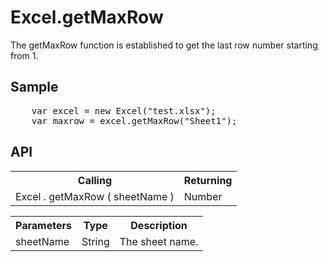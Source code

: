 <H1>Excel.getMaxRow</H1>

The getMaxRow function is established to get the last row number starting from 1.

<h2>Sample</h2>
<pre>
	var excel = new Excel("test.xlsx");
	var maxrow = excel.getMaxRow("Sheet1");
</pre>

<h2>API</h2>

<table>
<tr><th>Calling</th><th>Returning</th></tr>
<tr><td>Excel . getMaxRow ( sheetName )</td><td>Number</td></tr>
</table>

<table>
<tr><th>Parameters</th><th>Type</th><th>Description</th></tr>
<tr><td>sheetName</td><td>String</td><td>The sheet name.</td></tr>
</table>

